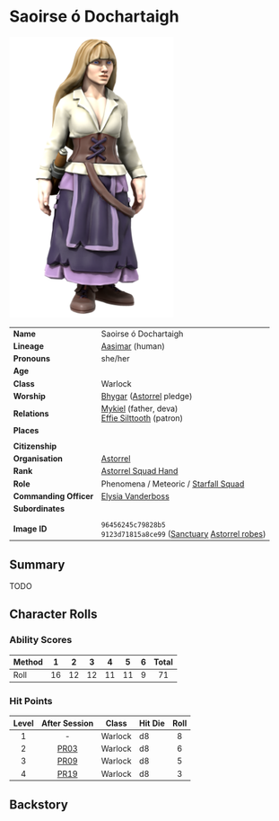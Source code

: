 # Saoirse ó Dochartaigh

<img src="https://raw.githubusercontent.com/jesskelsall/astarus-images/main/characters/portraits/96456245c79828b5.png" height="500" />

|||
| --- | --- |
| **Name** | Saoirse ó Dochartaigh | character.3
| **Lineage** | [Aasimar](../lineages/aasimar.md) (human) |
| **Pronouns** | she/her |
| **Age** | |
| **Class** | Warlock |
| **Worship** | [Bhygar](../gods/deities/bhygar.md) ([Astorrel](../organisations/astorrel/astorrel.md) pledge) |
| **Relations** | [Mykiel](mykiel.md) (father, deva)<br>[Effie Silttooth](effie-silttooth.md) (patron) |
| **Places** | |
|||
| **Citizenship** | |
| **Organisation** | [Astorrel](../organisations/astorrel/astorrel.md) |
| **Rank** | [Astorrel Squad Hand](../organisations/astorrel/ranks/astorrel-squad-hand.md) |
| **Role** | Phenomena / Meteoric / [Starfall Squad](../organisations/astorrel/squads/starfall-squad.md) |
| **Commanding Officer** | [Elysia Vanderboss](elysia-vanderboss.md) |
| **Subordinates** | |
|||
| **Image ID** | `96456245c79828b5`<br>`9123d71815a8ce99` ([Sanctuary](../organisations/astorrel/sanctuary.md) [Astorrel robes](../organisations/astorrel/uniforms/astorrel-robes.md)) |

## Summary

TODO

## Character Rolls

### Ability Scores

| Method | 1 | 2 | 3 | 4 | 5 | 6 | Total |
| --- |:---:|:---:|:---:|:---:|:---:|:---:|:---:|
| Roll | 16 | 12 | 12 | 11 | 11 | 9 | 71 |

### Hit Points

| Level | After Session | Class | Hit Die | Roll |
|:---:|:---:| --- | --- |:---:|
| 1 | - | Warlock | d8 | 8 |
| 2 | [PR03](../sessions/PR03.md) | Warlock | d8 | 6 |
| 3 | [PR09](../sessions/PR09.md) | Warlock | d8 | 5 |
| 4 | [PR19](../sessions/PR19.md) | Warlock | d8 | 3 |

## Backstory
